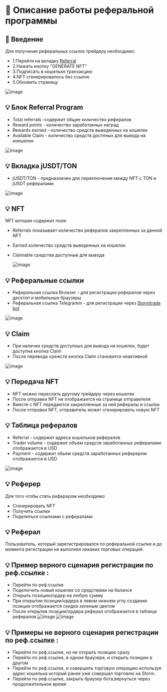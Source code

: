 # 💎 Описание работы реферальной программы

## 👋 Введение
Для получения реферальных ссылок трейдеру необходимо:
 
 * 1.Перейти на вкладку [Referral](https://stage.stormtrade.dev/referral) 
 * 2.Нажать кнопку "GENERATE NFT"
 * 3.Подписать в кошельке транзакцию
 * 4.NFT сгенерировалось без ссылок
 * 5.Обновить страницу

![image](https://github.com/TestKeeper/ref/assets/97809269/6a8c025b-50a3-456f-9a27-77f56634c2a1)

## 💡 Блок Referral Program
 
*  Total referrals -содержит общее количество рефералов
*  Reward points - количество заработанных наград
*  Rewards earned - количество средств выведенных на кошелек
*  Available Claim - количество средств достпных для вывода на коешелек

![image](https://github.com/TestKeeper/ref/assets/97809269/028a643f-9b99-4ca0-a233-5fecd5df85a8)


 ## 💡 Вкладка jUSDT/TON
 * jUSDT/TON - предназначен для переключения  между NFT с TON и jUSDT рефералами
 
![image](https://github.com/TestKeeper/ref/assets/97809269/ba2ca7c8-59f1-413e-91b5-19c95383a470)

 ## 💡 NFT 
   NFT которая содержит поля:
 * Referrals показывает количество рефералов закрепленных за данной NFT
 * Earned количество средств выведенных на кошелек
 * Claimable средства доступные для вывода

   ![image](https://github.com/TestKeeper/ref/assets/97809269/156427ca-dc15-4ad6-8f94-76c7c7d31732)

 ## 💡 Реферальные ссылки
 
 *  Реферальная ссылка Browser - для  регистрации рефералов через десктоп и мобильные браузеры
 *  Реферальная ссылка Telegramm - для регистрации через   [Stormtrade bot](https://t.me/stage_storm_tg_bot/trade) 

   ![image](https://github.com/TestKeeper/ref/assets/97809269/327aff49-a120-4827-833b-4510cdf511b3)

 ## 💡 Claim
 
 * При наличии средств доступных для вывода на кошелек, будет доступна кнопка Claim
 * После перевода срежств кнопка Claim становится неактивной

 ![image](https://github.com/TestKeeper/ref/assets/97809269/91c53b0d-d27c-497c-a291-2961abea281b)

 ## 💡 Передача NFT
 
 * NFT можно переслать другому трейдеру через кошелек
 * После отправки NFT не отображается на странице отправителя
 * Вместе с NFT передаются закрепленные за ней рефералы и ссылки
 * После отправки NFT, отправитель может сгенерировать новую NFT

 ## 💡 Таблица  рефералов
 
 * Referral -	содержит адреса кошельков рефералов
 * Trader volume - содержит объем средств заработанных рефералами отображается в USD
 * Payment - содержит  обьем средств заработанных реферером отображается в USD
 
![image](https://github.com/TestKeeper/ref/assets/97809269/cd329f23-ec3f-42e1-bec6-08f588cb8c33)

## 💡 Реферер
 
 Для того чтобы стать реферером необходимо:
 *  Cгенерировать NFT
 *  Получить ссылки
 *  Поделиться ссылками с рефералами

## 💡 Реферал
 
 Пользователь, который зарегистрировался по реферальной ссылке и до момента регистрации не выполнял никаких торговых операций.

    
## 💡 Пример верного сценария регистрации по реф.ссылке :
  
 *  Перейти по реф.ссылке
 *  Подключить новый кошелек со средствами на балансе
 *  Открыть позицию/ордер на любую сумму
 *  При  открытии позиции/ордера в левом нижнем углу создания позиции отображается скидка зеленым цветом
 *  После  открытия позиции/ордера  реферал отображается в таблице рефералов
   ![image](https://github.com/TestKeeper/ref/assets/97809269/936cf47d-fe08-41d2-9432-c7bf23e9e07b)
   ![image](https://github.com/TestKeeper/ref/assets/97809269/22117cbb-ed9a-4ddd-8de8-766c58a4d036)


## 💡 Примеры не верного сценария регистрации по реф.ссылке :

 *  Перейти по реф.ссылке, но не открыть позицию сразу
 *  Перейти по реф.ссылке, в одном браузере, и открыть позицию в другом
 *  Перейти по реф.ссылке, и совершить торговую операцию используя адрес кошелька который ранее уже совершал торговлю на Storm.
 *  Перейти по реф.ссылке, закрыть браузер бота,вернуться через продолжительное время

 

